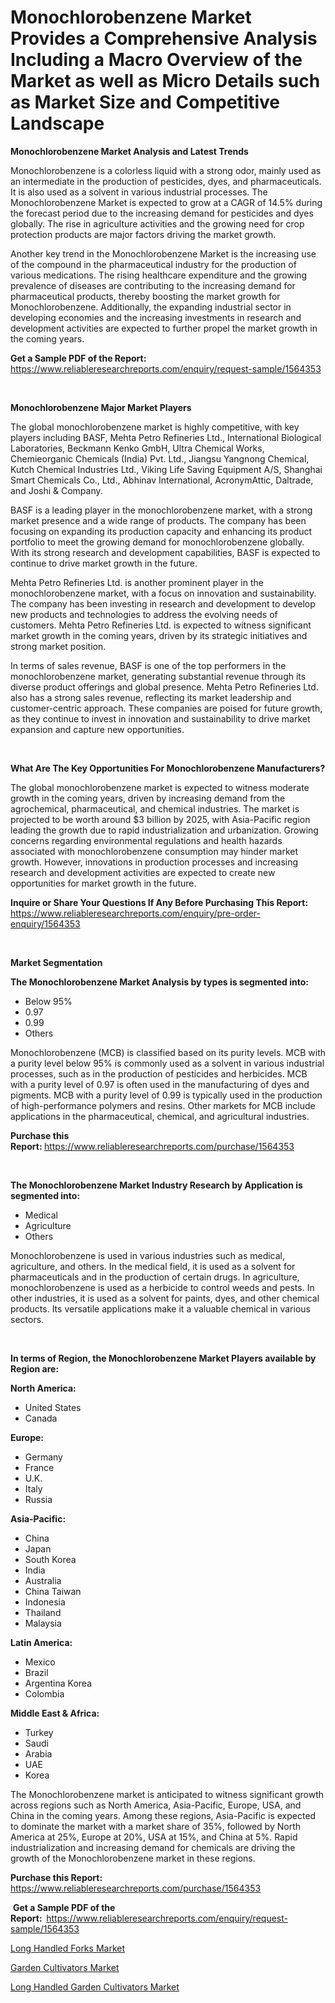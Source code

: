<p><h1>Monochlorobenzene Market Provides a Comprehensive Analysis Including a Macro Overview of the Market as well as Micro Details such as Market Size and Competitive Landscape</h1></p><p><strong>Monochlorobenzene Market Analysis and Latest Trends</strong></p>
<p><p>Monochlorobenzene is a colorless liquid with a strong odor, mainly used as an intermediate in the production of pesticides, dyes, and pharmaceuticals. It is also used as a solvent in various industrial processes. The Monochlorobenzene Market is expected to grow at a CAGR of 14.5% during the forecast period due to the increasing demand for pesticides and dyes globally. The rise in agriculture activities and the growing need for crop protection products are major factors driving the market growth.</p><p>Another key trend in the Monochlorobenzene Market is the increasing use of the compound in the pharmaceutical industry for the production of various medications. The rising healthcare expenditure and the growing prevalence of diseases are contributing to the increasing demand for pharmaceutical products, thereby boosting the market growth for Monochlorobenzene. Additionally, the expanding industrial sector in developing economies and the increasing investments in research and development activities are expected to further propel the market growth in the coming years.</p></p>
<p><strong>Get a Sample PDF of the Report:&nbsp;</strong> <a href="https://www.reliableresearchreports.com/enquiry/request-sample/1564353">https://www.reliableresearchreports.com/enquiry/request-sample/1564353</a></p>
<p>&nbsp;</p>
<p><strong>Monochlorobenzene Major Market Players</strong></p>
<p><p>The global monochlorobenzene market is highly competitive, with key players including BASF, Mehta Petro Refineries Ltd., International Biological Laboratories, Beckmann Kenko GmbH, Ultra Chemical Works, Chemieorganic Chemicals (India) Pvt. Ltd., Jiangsu Yangnong Chemical, Kutch Chemical Industries Ltd., Viking Life Saving Equipment A/S, Shanghai Smart Chemicals Co., Ltd., Abhinav International, AcronymAttic, Daltrade, and Joshi & Company.</p><p>BASF is a leading player in the monochlorobenzene market, with a strong market presence and a wide range of products. The company has been focusing on expanding its production capacity and enhancing its product portfolio to meet the growing demand for monochlorobenzene globally. With its strong research and development capabilities, BASF is expected to continue to drive market growth in the future.</p><p>Mehta Petro Refineries Ltd. is another prominent player in the monochlorobenzene market, with a focus on innovation and sustainability. The company has been investing in research and development to develop new products and technologies to address the evolving needs of customers. Mehta Petro Refineries Ltd. is expected to witness significant market growth in the coming years, driven by its strategic initiatives and strong market position.</p><p>In terms of sales revenue, BASF is one of the top performers in the monochlorobenzene market, generating substantial revenue through its diverse product offerings and global presence. Mehta Petro Refineries Ltd. also has a strong sales revenue, reflecting its market leadership and customer-centric approach. These companies are poised for future growth, as they continue to invest in innovation and sustainability to drive market expansion and capture new opportunities.</p></p>
<p>&nbsp;</p>
<p><strong>What Are The Key Opportunities For Monochlorobenzene Manufacturers?</strong></p>
<p><p>The global monochlorobenzene market is expected to witness moderate growth in the coming years, driven by increasing demand from the agrochemical, pharmaceutical, and chemical industries. The market is projected to be worth around $3 billion by 2025, with Asia-Pacific region leading the growth due to rapid industrialization and urbanization. Growing concerns regarding environmental regulations and health hazards associated with monochlorobenzene consumption may hinder market growth. However, innovations in production processes and increasing research and development activities are expected to create new opportunities for market growth in the future.</p></p>
<p><strong>Inquire or Share Your Questions If Any Before Purchasing This Report:</strong> <a href="https://www.reliableresearchreports.com/enquiry/pre-order-enquiry/1564353">https://www.reliableresearchreports.com/enquiry/pre-order-enquiry/1564353</a></p>
<p>&nbsp;</p>
<p><strong>Market Segmentation</strong></p>
<p><strong>The Monochlorobenzene Market Analysis by types is segmented into:</strong></p>
<p><ul><li>Below 95%</li><li>0.97</li><li>0.99</li><li>Others</li></ul></p>
<p><p>Monochlorobenzene (MCB) is classified based on its purity levels. MCB with a purity level below 95% is commonly used as a solvent in various industrial processes, such as in the production of pesticides and herbicides. MCB with a purity level of 0.97 is often used in the manufacturing of dyes and pigments. MCB with a purity level of 0.99 is typically used in the production of high-performance polymers and resins. Other markets for MCB include applications in the pharmaceutical, chemical, and agricultural industries.</p></p>
<p><strong>Purchase this Report:&nbsp;</strong><a href="https://www.reliableresearchreports.com/purchase/1564353">https://www.reliableresearchreports.com/purchase/1564353</a></p>
<p>&nbsp;</p>
<p><strong>The Monochlorobenzene Market Industry Research by Application is segmented into:</strong></p>
<p><ul><li>Medical</li><li>Agriculture</li><li>Others</li></ul></p>
<p><p>Monochlorobenzene is used in various industries such as medical, agriculture, and others. In the medical field, it is used as a solvent for pharmaceuticals and in the production of certain drugs. In agriculture, monochlorobenzene is used as a herbicide to control weeds and pests. In other industries, it is used as a solvent for paints, dyes, and other chemical products. Its versatile applications make it a valuable chemical in various sectors.</p></p>
<p>&nbsp;</p>
<p><strong>In terms of Region, the Monochlorobenzene Market Players available by Region are:</strong></p>
<p>
    <p> <strong> North America: </strong>
        <ul>
            <li>United States</li>
            <li>Canada</li>
        </ul>
        </p> 
    <p> <strong> Europe: </strong>
        <ul>
            <li>Germany</li>
            <li>France</li>
            <li>U.K.</li>
            <li>Italy</li>
            <li>Russia</li>
        </ul>
        </p> 
    <p> <strong> Asia-Pacific: </strong>
        <ul>
            <li>China</li>
            <li>Japan</li>
            <li>South Korea</li>
            <li>India</li>
            <li>Australia</li>
            <li>China Taiwan</li>
            <li>Indonesia</li>
            <li>Thailand</li>
            <li>Malaysia</li>
        </ul>
        </p> 
    <p> <strong> Latin America: </strong>
        <ul>
            <li>Mexico</li>
            <li>Brazil</li>
            <li>Argentina Korea</li>
            <li>Colombia</li>
        </ul>
        </p> 
    <p> <strong> Middle East & Africa: </strong>
        <ul>
            <li>Turkey</li>
            <li>Saudi</li>
            <li>Arabia</li>
            <li>UAE</li>
            <li>Korea</li>
        </ul>
    </p>
    </p>
<p><p>The Monochlorobenzene market is anticipated to witness significant growth across regions such as North America, Asia-Pacific, Europe, USA, and China in the coming years. Among these regions, Asia-Pacific is expected to dominate the market with a market share of 35%, followed by North America at 25%, Europe at 20%, USA at 15%, and China at 5%. Rapid industrialization and increasing demand for chemicals are driving the growth of the Monochlorobenzene market in these regions.</p></p>
<p><strong>Purchase this Report: </strong><a href="https://www.reliableresearchreports.com/purchase/1564353">https://www.reliableresearchreports.com/purchase/1564353</a></p>
<p>&nbsp;<strong>Get a Sample PDF of the Report:&nbsp;&nbsp;</strong><a href="https://www.reliableresearchreports.com/enquiry/request-sample/1564353">https://www.reliableresearchreports.com/enquiry/request-sample/1564353</a></p>
<p><strong></strong></p>
<p><p><a href="https://view.publitas.com/reportprime-1/long-handled-forks-market-centers-on-aspects-such-as-market-growth-market-share-market-opportunity-and-projected-forecasts-spanning-from-2023-to-2030/">Long Handled Forks Market</a></p><p><a href="https://view.publitas.com/reportprime-1/garden-cultivators-market-size-and-examines-its-market-scope-with-a-primary-focus-on-growth-opportunities-and-forecasted-trends-spanning-from-2023-to-2030/">Garden Cultivators Market</a></p><p><a href="https://view.publitas.com/reportprime-1/global-long-handled-garden-cultivators-market-size-and-market-trends-insights-and-projections-from-2023-to-2030/">Long Handled Garden Cultivators Market</a></p></p>